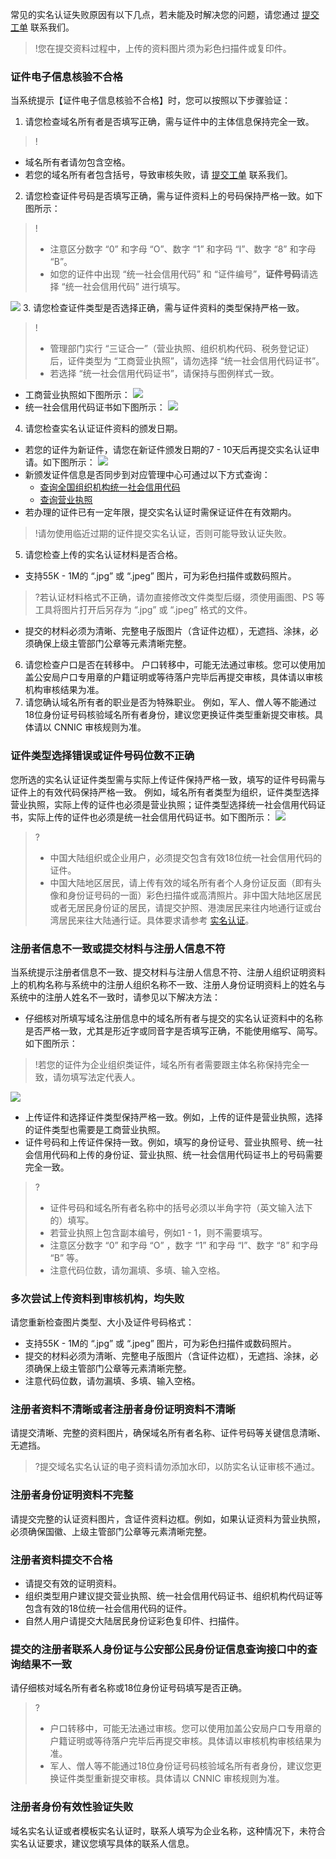 常见的实名认证失败原因有以下几点，若未能及时解决您的问题，请您通过 [提交工单](https://console.cloud.tencent.com/workorder/category) 联系我们。

>!您在提交资料过程中，上传的资料图片须为彩色扫描件或复印件。

### 证件电子信息核验不合格
当系统提示【证件电子信息核验不合格】时，您可以按照以下步骤验证：
1. 请您检查域名所有者是否填写正确，需与证件中的主体信息保持完全一致。
>!
 - 域名所有者请勿包含空格。
 - 若您的域名所有者包含括号，导致审核失败，请 [提交工单](https://console.cloud.tencent.com/workorder/category) 联系我们。
2. 请您检查证件号码是否填写正确，需与证件资料上的号码保持严格一致。如下图所示：
>!
 >- 注意区分数字 “0” 和字母 “O”、数字 “1” 和字码 “I”、数字 “8” 和字母 “B”。
 >- 如您的证件中出现 “统一社会信用代码” 和 “证件编号”，**证件号码**请选择 “统一社会信用代码” 进行填写。
> 
 ![](https://main.qcloudimg.com/raw/72b3ed68eecc0061c23670e1f4be3c8f.jpg)
3. 请您检查证件类型是否选择正确，需与证件资料的类型保持严格一致。
 >!
 >- 管理部门实行 “三证合一”（营业执照、组织机构代码、税务登记证）后，证件类型为 “工商营业执照”，请勿选择 “统一社会信用代码证书”。
 >- 若选择 “统一社会信用代码证书”，请保持与图例样式一致。
>
 - 工商营业执照如下图所示：
 ![](https://main.qcloudimg.com/raw/a56898e81bbb7ada84f3189b87edb16b.jpg)
 - 统一社会信用代码证书如下图所示：
	![](https://main.qcloudimg.com/raw/5169ae10e2591808e927dc3dda044f3a.jpg)
4. 请您检查实名认证证件资料的颁发日期。
  - 若您的证件为新证件，请您在新证件颁发日期的7 - 10天后再提交实名认证申请。如下图所示：
		![](https://main.qcloudimg.com/raw/c2bc7d48e9014ed5e1cb7787289b3b32.jpg)
 - 新颁发证件信息是否同步到对应管理中心可通过以下方式查询：
    - [查询全国组织机构统一社会信用代码](https://www.cods.org.cn/)
    - [查询营业执照](http://www.gsxt.gov.cn/index.html)
  - 若办理的证件已有一定年限，提交实名认证时需保证证件在有效期内。
   >!请勿使用临近过期的证件提交实名认证，否则可能导致认证失败。
   >
5. 请您检查上传的实名认证材料是否合格。
 - 支持55K - 1M的 “.jpg” 或 “.jpeg” 图片，可为彩色扫描件或数码照片。
 >?若认证材料格式不正确，请勿直接修改文件类型后缀，须使用画图、PS 等工具将图片打开后另存为 “.jpg” 或 “.jpeg” 格式的文件。
 - 提交的材料必须为清晰、完整电子版图片（含证件边框），无遮挡、涂抹，必须确保上级主管部门公章等元素清晰完整。
6.	请您检查户口是否在转移中。
户口转移中，可能无法通过审核。您可以使用加盖公安局户口专用章的户籍证明或等待落户完毕后再提交审核，具体请以审核机构审核结果为准。
7. 请您确认域名所有者的职业是否为特殊职业。
例如，军人、僧人等不能通过18位身份证号码核验域名所有者身份，建议您更换证件类型重新提交审核。具体请以 CNNIC 审核规则为准。


### 证件类型选择错误或证件号码位数不正确
您所选的实名认证证件类型需与实际上传证件保持严格一致，填写的证件号码需与证件上的有效代码保持严格一致。
例如，域名所有者类型为组织，证件类型选择营业执照，实际上传的证件也必须是营业执照；证件类型选择统一社会信用代码证书，实际上传的证件也必须是统一社会信用代码证书。如下图所示：
![](https://main.qcloudimg.com/raw/32848968a5e58df71fc46ebe235d66b0.jpg)
>?
>- 中国大陆组织或企业用户，必须提交包含有效18位统一社会信用代码的证件。
>- 中国大陆地区居民，请上传有效的域名所有者个人身份证反面（即有头像和身份证号码的一面）彩色扫描件或高清照片。非中国大陆地区居民或者无居民身份证的居民，请提交护照、港澳居民来往内地通行证或台湾居民来往大陆通行证。具体要求请参考 [实名认证](https://cloud.tencent.com/document/product/242/6707)。


### 注册者信息不一致或提交材料与注册人信息不符
当系统提示注册者信息不一致、提交材料与注册人信息不符、注册人组织证明资料上的机构名称与系统中的注册人组织名称不一致、注册人身份证明资料上的姓名与系统中的注册人姓名不一致时，请参见以下解决方法：
- 仔细核对所填写域名注册信息中的域名所有者与提交的实名认证资料中的名称是否严格一致，尤其是形近字或同音字是否填写正确，不能使用缩写、简写。如下图所示：
>!若您的证件为企业组织类证件，域名所有者需要跟主体名称保持完全一致，请勿填写法定代表人。
>
 ![](https://main.qcloudimg.com/raw/ea907ade4d8bfca8c9b21bfaa6c06b40.jpg)
- 上传证件和选择证件类型保持严格一致。例如，上传的证件是营业执照，选择的证件类型也需要是工商营业执照。
- 证件号码和上传证件保持一致。例如，填写的身份证号、营业执照号、统一社会信用代码和上传的身份证、营业执照、统一社会信用代码证书上的号码需要完全一致。
>?
>- 证件号码和域名所有者名称中的括号必须以半角字符（英文输入法下的）填写。
>- 若营业执照上包含副本编号，例如1 - 1，则不需要填写。
>- 注意区分数字 “0” 和字母 “O” ，数字 “1” 和字母 “I”、数字 “8” 和字母 “B” 等。
>- 注意代码位数，请勿漏填、多填、输入空格。


### 多次尝试上传资料到审核机构，均失败
请您重新检查图片类型、大小及证件号码格式：
- 支持55K - 1M的 “.jpg” 或 “.jpeg” 图片，可为彩色扫描件或数码照片。
- 提交的材料必须为清晰、完整电子版图片（含证件边框），无遮挡、涂抹，必须确保上级主管部门公章等元素清晰完整。
- 注意代码位数，请勿漏填、多填、输入空格。


### 注册者资料不清晰或者注册者身份证明资料不清晰
请提交清晰、完整的资料图片，确保域名所有者名称、证件号码等关键信息清晰、无遮挡。
>?提交域名实名认证的电子资料请勿添加水印，以防实名认证审核不通过。


### 注册者身份证明资料不完整
请提交完整的认证资料图片，含证件资料边框。例如，如果认证资料为营业执照，必须确保国徽、上级主管部门公章等元素清晰完整。


### 注册者资料提交不合格
- 请提交有效的证明资料。
- 组织类型用户建议提交营业执照、统一社会信用代码证书、组织机构代码证等包含有效的18位统一社会信用代码的证件。
- 自然人用户请提交大陆居民身份证彩色复印件、扫描件。


### 提交的注册者联系人身份证与公安部公民身份证信息查询接口中的查询结果不一致
请仔细核对域名所有者名称或18位身份证号码填写是否正确。
>?
>- 户口转移中，可能无法通过审核。您可以使用加盖公安局户口专用章的户籍证明或等待落户完毕后再提交审核。具体请以审核机构审核结果为准。
>- 军人、僧人等不能通过18位身份证号码核验域名所有者身份，建议您更换证件类型重新提交审核。具体请以 CNNIC 审核规则为准。


### 注册者身份有效性验证失败
域名实名认证或者模板实名认证时，联系人填写为企业名称，这种情况下，未符合实名认证要求，建议您填写具体的联系人信息。
